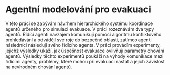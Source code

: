 # Agentní modelování pro evakuaci
V této práci se zabývám návrhem hierarchického systému koordinace agentů určeného pro simulaci evakuace. V práci rozeznávám dva typy agentů. Řídící agenti navzájem komunikují pomocí algoritmu konfliktového prohledávání a odvádějí své roje do bezpečné oblasti, zatímco agenti následníci následují svého řídícího agenta. V práci provádím experimenty, jejichž výsledky ukáží, jak úspěšnost evakuace ovlivňují parametry chování agentů. Výsledky těchto experimentů poukáží na výhody komunikace mezi řídícími agenty, problémy, které mohou při evakuaci nastat a jejich závislost na nevhodném chování agentů.
